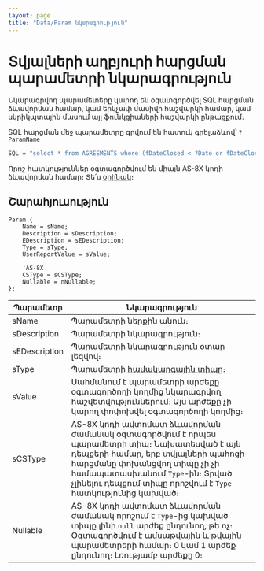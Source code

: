 ```yaml
---
layout: page
title: "Data/Param նկարագրություն"
---
```


# Տվյալների աղբյուրի հարցման պարամետրի նկարագրություն

Նկարագրվող պարամետերը կարող են օգատգործվել SQL հարցման ձևավորման համար, կամ երկչափ մասիվի հաշվարկի համար, կամ սկրիկպտային մասում այլ ֆունկցիաների հաշվարկի ընթացքում։

SQL հարցման մեջ պարամետրը գրվում են հատուկ գրելաձևով՝ `?ParamName`

``` vb
SQL = "select * from AGREEMENTS where (fDateClosed < ?Date or fDateClosed is null) "
```

Որոշ հատկություններ օգտագործվում են միայն AS-8X կոդի ձևավորման համար։ Տե՛ս [օրինակ](Examples/E_Data_CSType_Nullable.md)։

## Շարահյուսություն

``` as4x
Param {
    Name = sName; 
    Description = sDescription;
    EDescription = sEDescription;
    Type = sType; 
    UserReportValue = sValue; 

    'AS-8X
    CSType = sCSType;
    Nullable = nNullable;
};
```

| Պարամետր | Նկարագրություն |
|--|--
| sName | Պարամետրի ներքին անուն։  |
| sDescription | Պարամետրի նկարագրություն։  |
| sEDescription | Պարամետրի նկարագրություն օտար լեզվով։  |
| sType | Պարամետրի [համակարգային տիպը](types.md)։ |
| sValue |  Սահմանում է պարամետրի արժեքը օգտագործողի կողմից նկարագրվող հաշվետվություններում։ Այս արժեքը չի կարող փոփոխվել օգտագործողի կողմից։ |
| sCSType | AS-8X կոդի ավտոմատ ձևավորման ժամանակ օգտագործվում է որպես պարամետրի տիպ։ Նախատեսված է այն  դեպքերի համար, երբ տվյալների պահոցի հարցմանը փոխանցվող տիպը չի չի համապատասխանում `Type`-ին։ Տրված չլինելու դեպքում տիպը որոշվում է `Type` հատկությունից կախված։ |
| Nullable | AS-8X կոդի ավտոմատ ձևավորման ժամանակ որոշում է `Type`-ից կախված տիպը լինի `null` արժեք ընդունող, թե ոչ։ Օգտագործվում է ամսաթվային և թվային պարամետրերի համար։ 0 կամ 1 արժեք ընդունող։ Լռությամբ արժեքը 0։ |
